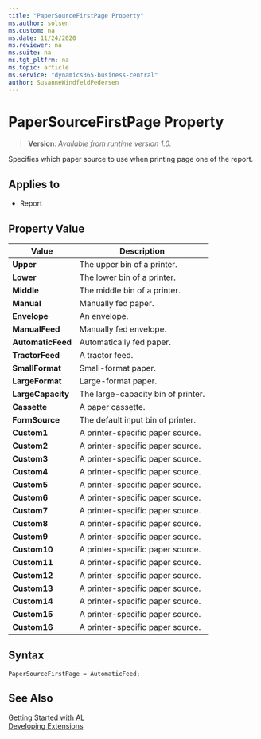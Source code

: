 ```yaml
---
title: "PaperSourceFirstPage Property"
ms.author: solsen
ms.custom: na
ms.date: 11/24/2020
ms.reviewer: na
ms.suite: na
ms.tgt_pltfrm: na
ms.topic: article
ms.service: "dynamics365-business-central"
author: SusanneWindfeldPedersen
---
```

[//]: # (START>DO_NOT_EDIT)
[//]: # (IMPORTANT:Do not edit any of the content between here and the END>DO_NOT_EDIT.)
[//]: # (Any modifications should be made in the .xml files in the ModernDev repo.)
# PaperSourceFirstPage Property
> **Version**: _Available from runtime version 1.0._

Specifies which paper source to use when printing page one of the report.

## Applies to
-   Report

## Property Value

|Value|Description|
|-----------|---------------------------------------|
|**Upper**|The upper bin of a printer.|
|**Lower**|The lower bin of a printer.|
|**Middle**|The middle bin of a printer.|
|**Manual**|Manually fed paper.|
|**Envelope**|An envelope.|
|**ManualFeed**|Manually fed envelope.|
|**AutomaticFeed**|Automatically fed paper.|
|**TractorFeed**|A tractor feed.|
|**SmallFormat**|Small-format paper.|
|**LargeFormat**|Large-format paper.|
|**LargeCapacity**|The large-capacity bin of printer.|
|**Cassette**|A paper cassette.|
|**FormSource**|The default input bin of printer.|
|**Custom1**|A printer-specific paper source.|
|**Custom2**|A printer-specific paper source.|
|**Custom3**|A printer-specific paper source.|
|**Custom4**|A printer-specific paper source.|
|**Custom5**|A printer-specific paper source.|
|**Custom6**|A printer-specific paper source.|
|**Custom7**|A printer-specific paper source.|
|**Custom8**|A printer-specific paper source.|
|**Custom9**|A printer-specific paper source.|
|**Custom10**|A printer-specific paper source.|
|**Custom11**|A printer-specific paper source.|
|**Custom12**|A printer-specific paper source.|
|**Custom13**|A printer-specific paper source.|
|**Custom14**|A printer-specific paper source.|
|**Custom15**|A printer-specific paper source.|
|**Custom16**|A printer-specific paper source.|

[//]: # (IMPORTANT: END>DO_NOT_EDIT)


## Syntax

```AL
PaperSourceFirstPage = AutomaticFeed;
```

## See Also  
[Getting Started with AL](../devenv-get-started.md)  
[Developing Extensions](../devenv-dev-overview.md)  